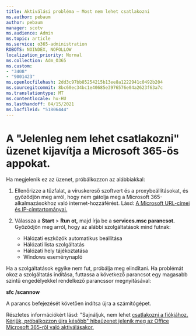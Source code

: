 ```yaml
---
title: Aktiválási probléma – Most nem lehet csatlakozni
ms.author: pebaum
author: pebaum
manager: scotv
ms.audience: Admin
ms.topic: article
ms.service: o365-administration
ROBOTS: NOINDEX, NOFOLLOW
localization_priority: Normal
ms.collection: Adm_O365
ms.custom:
- "3408"
- "9001423"
ms.openlocfilehash: 2dd3c97bb85254215b13ee8a1222941c0492b204
ms.sourcegitcommit: 8bc60ec34bc1e40685e3976576e04a2623f63a7c
ms.translationtype: MT
ms.contentlocale: hu-HU
ms.lasthandoff: 04/15/2021
ms.locfileid: "51806444"
---
```

# <a name="fixing-the-microsoft-365-apps-we-are-unable-to-connect-right-now-message"></a>A "Jelenleg nem lehet csatlakozni" üzenet kijavítja a Microsoft 365-ös appokat.

Ha megjelenik ez az üzenet, próbálkozzon az alábbiakkal:

1. Ellenőrizze a tűzfalat, a víruskereső szoftvert és a proxybeállításokat, és győződjön meg arról, hogy nem gátolja meg a Microsoft 365-alkalmazásokhoz való internet-hozzáférést. Lásd: [A Microsoft URL-címei és IP-címtartományai.](https://docs.microsoft.com/office365/enterprise/urls-and-ip-address-ranges)

2. Válassza a **Start**  >  **Run ot,** majd írja be a **services.msc parancsot.** Győződjön meg arról, hogy az alábbi szolgáltatások mind futnak:
    - Hálózati eszközök automatikus beállítása
    - Hálózati lista szolgáltatás
    - Hálózati hely tájékoztatása
    - Windows eseménynapló

Ha a szolgáltatások egyike nem fut, próbálja meg elindítani. Ha problémát okoz a szolgáltatás indítása, futtassa a következő parancsot egy magasabb szintű engedélyekkel rendelkező parancssor megnyitásával:

**sfc /scannow**

A parancs befejezését követően indítsa újra a számítógépet.

Részletes információkért lásd: "Sajnáljuk, nem lehet [csatlakozni a fiókjához. Kérjük, próbálkozzon újra később" hibaüzenet jelenik meg az Office Microsoft 365-ről való aktiválásakor.](https://docs.microsoft.com/office/troubleshoot/activation-installation/issue-when-activate-office-from-office-365)